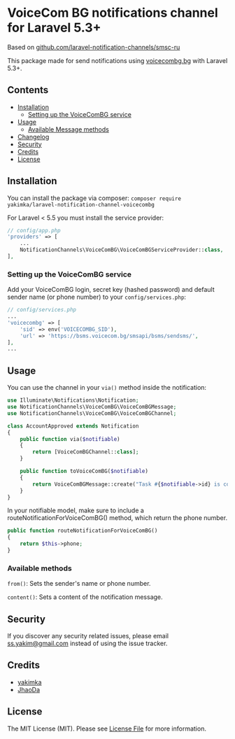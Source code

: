 # VoiceCom BG notifications channel for Laravel 5.3+
Based on [github.com/laravel-notification-channels/smsc-ru](https://github.com/laravel-notification-channels/smsc-ru)

This package made for send notifications using [voicecombg.bg](https://voicecombg.bg/) with Laravel 5.3+.

## Contents

- [Installation](#installation)
    - [Setting up the VoiceComBG service](#setting-up-the-VoiceComBG-service)
- [Usage](#usage)
    - [Available Message methods](#available-message-methods)
- [Changelog](#changelog)
- [Security](#security)
- [Credits](#credits)
- [License](#license)


## Installation

You can install the package via composer:
```composer require yakimka/laravel-notification-channel-voicecombg```

For Laravel < 5.5 you must install the service provider:
```php
// config/app.php
'providers' => [
    ...
    NotificationChannels\VoiceComBG\VoiceComBGServiceProvider::class,
],
```

### Setting up the VoiceComBG service

Add your VoiceComBG login, secret key (hashed password) and default sender name (or phone number) to your `config/services.php`:

```php
// config/services.php
...
'voicecombg' => [
    'sid' => env('VOICECOMBG_SID'),
    'url' => 'https://bsms.voicecom.bg/smsapi/bsms/sendsms/',
],
...
```

## Usage

You can use the channel in your `via()` method inside the notification:

```php
use Illuminate\Notifications\Notification;
use NotificationChannels\VoiceComBG\VoiceComBGMessage;
use NotificationChannels\VoiceComBG\VoiceComBGChannel;

class AccountApproved extends Notification
{
    public function via($notifiable)
    {
        return [VoiceComBGChannel::class];
    }

    public function toVoiceComBG($notifiable)
    {
        return VoiceComBGMessage::create("Task #{$notifiable->id} is complete!");
    }
}
```

In your notifiable model, make sure to include a routeNotificationForVoiceComBG() method, which return the phone number.

```php
public function routeNotificationForVoiceComBG()
{
    return $this->phone;
}
```

### Available methods

`from()`: Sets the sender's name or phone number.

`content()`: Sets a content of the notification message.

## Security

If you discover any security related issues, please email ss.yakim@gmail.com instead of using the issue tracker.

## Credits

- [yakimka](https://github.com/yakimka)
- [JhaoDa](https://github.com/jhaoda)

## License

The MIT License (MIT). Please see [License File](LICENSE.md) for more information.

